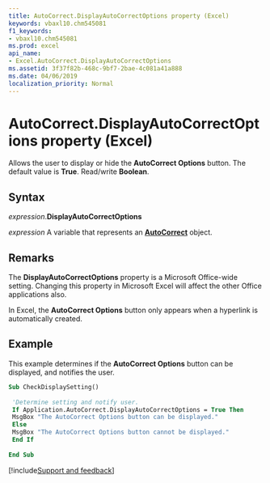 ```yaml
---
title: AutoCorrect.DisplayAutoCorrectOptions property (Excel)
keywords: vbaxl10.chm545081
f1_keywords:
- vbaxl10.chm545081
ms.prod: excel
api_name:
- Excel.AutoCorrect.DisplayAutoCorrectOptions
ms.assetid: 3f37f82b-468c-9bf7-2bae-4c081a41a888
ms.date: 04/06/2019
localization_priority: Normal
---
```



# AutoCorrect.DisplayAutoCorrectOptions property (Excel)

Allows the user to display or hide the **AutoCorrect Options** button. The default value is **True**. Read/write **Boolean**.


## Syntax

_expression_.**DisplayAutoCorrectOptions**

_expression_ A variable that represents an **[AutoCorrect](Excel.AutoCorrect(object).md)** object.


## Remarks

The **DisplayAutoCorrectOptions** property is a Microsoft Office-wide setting. Changing this property in Microsoft Excel will affect the other Office applications also.

In Excel, the **AutoCorrect Options** button only appears when a hyperlink is automatically created.


## Example

This example determines if the **AutoCorrect Options** button can be displayed, and notifies the user.

```vb
Sub CheckDisplaySetting() 
 
 'Determine setting and notify user. 
 If Application.AutoCorrect.DisplayAutoCorrectOptions = True Then 
 MsgBox "The AutoCorrect Options button can be displayed." 
 Else 
 MsgBox "The AutoCorrect Options button cannot be displayed." 
 End If 
 
End Sub
```




[!include[Support and feedback](~/includes/feedback-boilerplate.md)]